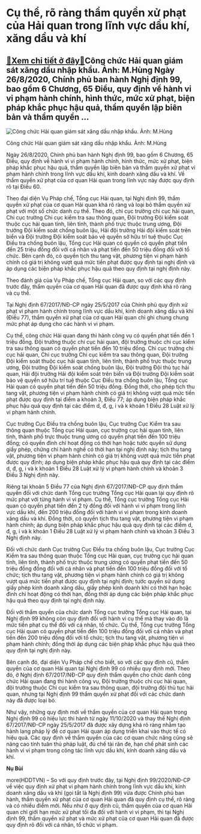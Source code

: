 Cụ thể, rõ ràng thẩm quyền xử phạt của Hải quan trong lĩnh vực dầu khí, xăng dầu và khí
=======================================================================================

[:gift:Xem chi tiết ở đây:gift:](https://hddtvn.com/cu-the-ro-rang-tham-quyen-xu-phat-cua-hai-quan-trong-linh-vuc-dau-khi-xang-dau-va-khi/)Công chức Hải quan giám sát xăng dầu nhập khẩu. Ảnh: M.Hùng Ngày 26/8/2020, Chính phủ ban hành Nghị định 99, bao gồm 6 Chương, 65 Điều, quy định về hành vi vi phạm hành chính, hình thức, mức xử phạt, biện pháp khắc phục hậu quả, thẩm quyền lập biên bản và thẩm quyền …
----------------------------------------------------------------------------------------------------------------------------------------------------------------------------------------------------------------------------------------------------------------------------





![Công chức Hải quan giám sát xăng dầu nhập khẩu. 	Ảnh: M.Hùng](https://haiquanonline.com.vn/stores/news_dataimages/hoannm/102020/14/16/in_article/3725_10-1231_Picture_101_640x480.jpg?rt=20201014163939 "Công chức Hải quan giám sát xăng dầu nhập khẩu. 	Ảnh: M.Hùng")


Công chức Hải quan giám sát xăng dầu nhập khẩu. Ảnh: M.Hùng



Ngày 26/8/2020, Chính phủ ban hành Nghị định 99, bao gồm 6 Chương, 65 Điều, quy định về hành vi vi phạm hành chính, hình thức, mức xử phạt, biện pháp khắc phục hậu quả, thẩm quyền lập biên bản và thẩm quyền xử phạt vi phạm hành chính trong lĩnh vực dầu khí, kinh doanh xăng dầu và khí. Về thẩm quyền xử phạt của cơ quan Hải quan trong lĩnh vực này được quy định rõ tại Điều 60.





Theo đại diện Vụ Pháp chế, Tổng cục Hải quan, tại Nghị định 99, thẩm quyền xử phạt của cơ quan Hải quan khá rõ ràng và loại bỏ thẩm quyền xử phạt với một số chức danh cụ thể. Theo đó, chi cục trưởng chi cục hải quan, Chi cục trưởng Chi cục kiểm tra sau thông quan, Đội trưởng Đội kiểm soát thuộc cục hải quan tỉnh, liên tỉnh, thành phố trực thuộc trung ương, Đội trưởng Đội kiểm soát chống buôn lậu, Hải đội trưởng Hải đội kiểm soát trên biển và Đội trưởng Đội kiểm soát bảo vệ quyền sở hữu trí tuệ thuộc Cục Điều tra chống buôn lậu, Tổng cục Hải quan có quyền có quyền phạt tiền đến 25 triệu đồng đối với cá nhân và phạt tiền đến 50 triệu đồng đối với tổ chức. Bên cạnh đó, có quyền tịch thu tang vật, phương tiện vi phạm hành chính có giá trị không vượt quá mức tiền phạt được quy định tại nghị định và áp dụng các biện pháp khắc phục hậu quả theo quy định tại nghị định này.



Theo đánh giá của Vụ Pháp chế, Tổng cục Hải quan, so với các quy định trước đây, thẩm quyền của cơ quan Hải quan đã được quy định khá rõ ràng và cụ thể.


Tại Nghị định 67/2017/NĐ-CP ngày 25/5/2017 của Chính phủ quy định xử phạt vi phạm hành chính trong lĩnh vực dầu khí, kinh doanh xăng dầu và khí (Điều 77), thẩm quyền xử phạt của cơ quan Hải quan chỉ ghi chung chung mức phạt áp dụng cho các hành vi vi phạm.


Cụ thể, công chức Hải quan đang thi hành công vụ có quyền phạt tiền đến 1 triệu đồng. Đội trưởng thuộc chi cục hải quan, đội trưởng thuộc chi cục kiểm tra sau thông quan có quyền phạt tiền đến 10 triệu đồng. Chi cục trưởng chi cục hải quan, Chi cục trưởng Chi cục kiểm tra sau thông quan, Đội trưởng Đội kiểm soát thuộc cục hải quan tỉnh, liên tỉnh, thành phố trực thuộc trung ương, Đội trưởng Đội kiểm soát chống buôn lậu, Đội trưởng Đội thủ tục hải quan, Hải đội trưởng Hải đội kiểm soát trên biển và Đội trưởng Đội kiểm soát bảo vệ quyền sở hữu trí tuệ thuộc Cục Điều tra chống buôn lậu, Tổng cục Hải quan có quyền phạt tiền đến 50 triệu đồng. Đồng thời, cho phép tịch thu tang vật, phương tiện vi phạm hành chính có giá trị không vượt quá mức tiền phạt được quy định tại điểm a khoản 3, Điều 77; áp dụng biện pháp khắc phục hậu quả quy định tại các điểm d, đ, g, i và k khoản 1 Điều 28 Luật xử lý vi phạm hành chính.


Cục trưởng Cục Điều tra chống buôn lậu, Cục trưởng Cục Kiểm tra sau thông quan thuộc Tổng cục Hải quan, cục trưởng cục hải quan tỉnh, liên tỉnh, thành phố trực thuộc trung ương có quyền phạt tiền đến 100 triệu đồng; có quyền đình chỉ hoạt động có thời hạn hoặc tước quyền sử dụng giấy phép, chứng chỉ hành nghề có thời hạn tại nghị định này; tịch thu tang vật, phương tiện vi phạm hành chính có giá trị không vượt quá mức tiền phạt được quy định; áp dụng biện pháp khắc phục hậu quả quy định tại các điểm d, đ, g, i và k khoản 1 Điều 28 Luật xử lý vi phạm hành chính và khoản 3 Điều 3 Nghị định này.


Riêng tại khoản 5 Điều 77 của Nghị định 67/2017/NĐ-CP quy định thẩm quyền đối với chức danh Tổng cục trưởng Tổng cục Hải quan lại quy định rõ mức phạt với từng hành vi vi phạm. Cụ thể, Tổng cục trưởng Tổng cục Hải quan có quyền phạt tiền đến 2 tỷ đồng đối với hành vi vi phạm trong lĩnh vực dầu khí, đến 200 triệu đồng đối với hành vi vi phạm trong kinh doanh xăng dầu và khí. Đồng thời, có quyền tịch thu tang vật, phương tiện vi phạm hành chính; áp dụng biện pháp khắc phục hậu quả quy định tại các điểm d, đ, g, i và k khoản 1 Điều 28 Luật xử lý vi phạm hành chính và khoản 3 Điều 3 Nghị định này.


Đối với chức danh Cục trưởng Cục Điều tra chống buôn lậu, Cục trưởng Cục Kiểm tra sau thông quan thuộc Tổng cục Hải quan, cục trưởng cục hải quan tỉnh, liên tỉnh, thành phố trực thuộc trung ương có quyền phạt tiền đến 50 triệu đồng đồng đối với cá nhân và phạt tiền đến 100 triệu đồng đối với tổ chức; tịch thu tang vật, phương tiện vi phạm hành chính có giá trị không vượt quá mức tiền phạt được quy định tại nghị định; tước quyền sử dụng giấy phép kinh doanh xăng dầu, giấy phép kinh doanh khí có thời hạn hoặc đình chỉ hoạt động có thời hạn, đồng thời áp dụng các biện pháp khắc phục hậu quả theo quy định tại nghị định này.


Đối với thẩm quyền của chức danh Tổng cục trưởng Tổng cục Hải quan, tại Nghị định 99 không còn quy định đối với hành vi cụ thể mà thay vào đó là mức tiền phạt cụ thể đối với cá nhân, tổ chức. Cụ thể, Tổng cục trưởng Tổng cục Hải quan có quyền phạt tiền đến 100 triệu đồng đối với cá nhân và phạt tiền đến 200 triệu đồng đối với tổ chức; tịch thu tang vật, phương tiện vi phạm hành chính; đồng thời áp dụng các biện pháp khắc phục hậu quả theo quy định tại nghị định này.


Bên cạnh đó, đại diện Vụ Pháp chế cho biết, so với các quy định cũ, thẩm quyền của cơ quan Hải quan tại Nghị định 99 có nhiều quy định mới. Theo đó, ở Nghị định 67/2017/NĐ-CP quy định thẩm quyền cho chức danh công chức Hải quan đang thi hành công vụ, Đội trưởng thuộc chi cục hải quan, đội trưởng thuộc Chi cục kiểm tra sau thông quan, đội trưởng đội thủ tục hải quan, nhưng tại Nghị định 99 thẩm quyền xử phạt đối với các chức danh này đã được loại bỏ.


Như vậy, những quy định mới về thẩm quyền của cơ quan Hải quan trong Nghị định 99 có hiệu lực thi hành từ ngày 11/10/2020 và thay thế Nghị định 67/2017/NĐ-CP ngày 25/5/2017 đã được xây dựng khá rõ ràng nhằm tạo hành lang pháp lý để cơ quan Hải quan áp dụng triển khai vào thực tế có hiệu quả. Các quy định về thẩm quyền của các cơ quan chức năng cũng sẽ nâng cao tính tuân thủ pháp luật, đủ chế tài răn đe, hạn chế phát sinh các hành vi vi phạm trong công tác lĩnh vực dầu khí, kinh doanh xăng dầu và khí.




**Nụ Bùi**



more(HDDTVN) – So với quy định trước đây, tại Nghị định 99/2020/NĐ-CP về việc quy định xử phạt vi phạm hành chính trong lĩnh vực dầu khí, kinh doanh xăng dầu và khí (gọi tắt là Nghị định 99) vừa được Chính phủ ban hành, thẩm quyền xử phạt của cơ quan Hải quan đã quy định cụ thể, rõ ràng và có nhiều điểm mới. Nếu như ở quy định cũ, thẩm quyền của cơ quan Hải quan chỉ giới hạn mức xử phạt tối đa đối với hành vi vi phạm, thì tại Nghị định 99, thẩm quyền xử phạt và mức xử phạt của cơ quan Hải quan đã được quy định rõ đối với cá nhân, tổ chức vi phạm.

